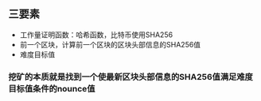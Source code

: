 ## 三要素
- 工作量证明函数：哈希函数，比特币使用SHA256
- 前一个区块，计算前一个区块的区块头部信息的SHA256值
- 难度目标值

### 挖矿的本质就是找到一个使最新区块头部信息的SHA256值满足难度目标值条件的nounce值
